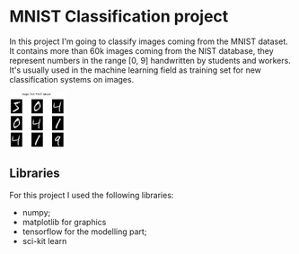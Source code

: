 # MNIST Classification project

In this project I'm going to classify images coming from the MNIST dataset. It contains more than 60k images coming from the NIST database, they represent numbers in the range [0, 9] handwritten by students and workers. It's usually used in the machine learning field as training set for new classification systems on images.

<img src="https://github.com/dav7deRouge/Portfolio-projects/blob/main/MNIST%20classification/images/mnist-examples.png" alt="" width="100" height="100" />

## Libraries
For this project I used the following libraries:
* numpy;
* matplotlib for graphics
* tensorflow for the modelling part;
* sci-kit learn

